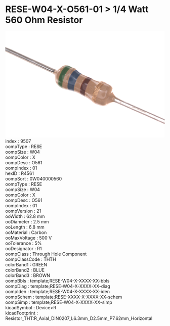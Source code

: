 # RESE-W04-X-O561-01 > 1/4 Watt 560 Ohm Resistor  
![1/4 Watt 560 Ohm Resistor](image.jpg)  
index : 9507  
oompType : RESE  
oompSize : W04  
oompColor : X  
oompDesc : O561  
oompIndex : 01  
hexID : R4561  
oompSort : 0W040000560  
oompType : RESE  
oompSize : W04  
oompColor : X  
oompDesc : O561  
oompIndex : 01  
oompVersion : 21  
ooWidth : 62.8 mm  
ooDiameter : 2.5 mm  
ooLength : 6.8 mm  
ooMaterial : Carbon  
ooMaxVoltage : 500 V  
ooTolerance : 5%  
ooDesignator : R1  
oompClass : Through Hole Component  
oompClassCode : THTH  
colorBand1 : GREEN  
colorBand2 : BLUE  
colorBand3 : BROWN  
oompBbls : template;RESE-W04-X-XXXX-XX-bbls  
oompDiag : template;RESE-W04-X-XXXX-XX-diag  
oompIden : template;RESE-W04-X-XXXX-XX-iden  
oompSchem : template;RESE-XXXX-X-XXXX-XX-schem  
oompSimp : template;RESE-W04-X-XXXX-XX-simp  
kicadSymbol : Device>R  
kicadFootprint : Resistor_THT:R_Axial_DIN0207_L6.3mm_D2.5mm_P7.62mm_Horizontal  

